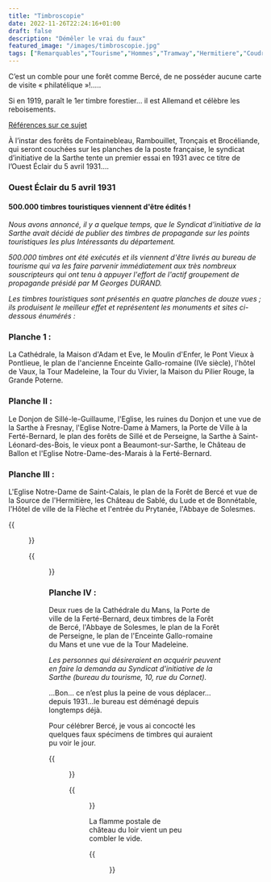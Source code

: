 ```yaml
---
title: "Timbroscopie"
date: 2022-11-26T22:24:16+01:00
draft: false
description: "Démêler le vrai du faux"
featured_image: "/images/timbroscopie.jpg"
tags: ["Remarquables","Tourisme","Hommes","Tramway","Hermitiere","Coudre","Boppe"]
---
```


C’est un comble pour une forêt comme Bercé, 
de ne posséder aucune carte de visite « philatélique »!…..

Si en 1919, paraît le 1er timbre forestier… 
il est Allemand et célèbre les reboisements. 

[Références sur ce sujet](/articles/pdf/timbresforets.pdf)

À l’instar des forêts de Fontainebleau, Rambouillet, Tronçais et Brocéliande, 
qui seront couchées sur les planches de la poste française, 
le syndicat d’initiative de la Sarthe tente un premier essai en 1931 
avec ce titre de l’Ouest Éclair du 5 avril 1931….


### Ouest Éclair du 5 avril 1931

#### 500.000 timbres touristiques viennent d'être édités !

*Nous avons annoncé, il y a quelque temps, que le Syndicat d'initiative de la Sarthe avait décidé de publier 
des timbres de propagande sur les points touristiques les plus Intéressants du département.* 

*500.000 timbres ont été exécutés et ils viennent d'être livrés au bureau de tourisme qui va les faire parvenir 
immédiatement aux très nombreux souscripteurs qui ont tenu à appuyer l'effort de l'actif groupement de propagande 
présidé par M Georges DURAND.* 

*Les timbres touristiques sont présentés en quatre planches de douze vues ; ils produisent le meilleur effet et 
représentent les monuments et sites ci-dessous énumérés :* 

### Planche 1 : 
La Cathédrale, la Maison d'Adam et Eve, le Moulin d'Enfer, le Pont Vieux à Pontlieue, 
le plan de l'ancienne Enceinte Gallo-romaine (IVe siècle), l'hôtel de Vaux, la Tour Madeleine, la Tour du Vivier, 
la Maison du Pilier Rouge, la Grande Poterne. 
### Planche II : 
Le Donjon de Sillé-le-Guillaume, l'Eglise, les ruines du Donjon et une vue de la Sarthe à
Fresnay,
l'Eglise Notre-Dame à Mamers, la Porte de Ville à la Ferté-Bernard, le plan des forêts de Sillé et de Perseigne,
la Sarthe à Saint-Léonard-des-Bois, le vieux pont a Beaumont-sur-Sarthe, le Château de Ballon et 
l'Eglise Notre-Dame-des-Marais à la Ferté-Bernard. 
### Planche III :
L'Eglise Notre-Dame de Saint-Calais, le plan de la Forêt de Bercé et vue de la Source de 
l'Hermitière, les Château de Sablé, du Lude et de Bonnétable, l'Hôtel de ville de la Flèche et l'entrée du 
Prytanée, l'Abbaye de Solesmes. 

{{<figure src="/images/articles/bonnetable.jpg" title="Le château de Bonnétable">}}
  
{{<figure src="/images/articles/lelude.jpg" title="Papeterie de la Courbe">}} 

### Planche IV : 

Deux rues de la Cathédrale du Mans, la Porte de ville de la Ferté-Bernard, deux timbres de 
la Forêt de Bercé, l'Abbaye de Solesmes, le plan de la Forêt de Perseigne, le plan de l'Enceinte Gallo-romaine 
du Mans et une vue de la Tour Madeleine. 

*Les personnes qui désireraient en acquérir peuvent en faire la demanda au Syndicat d'initiative de la Sarthe (bureau du tourisme, 10, rue du Cornet).*
  

…Bon… ce n’est plus la peine de vous déplacer…
depuis 1931…le bureau est déménagé depuis longtemps déjà.
  
Pour célébrer Bercé, je vous ai concocté les quelques
faux spécimens de timbres qui auraient pu voir le jour.
  
{{<figure src="/images/articles/2022timbres.jpg" title="La mise en garde">}}
  
{{<figure src="/images/articles/391timbres.jpg" title="Les faux timbres de Bercé">}}
  
La flamme postale de château du loir vient un peu combler le vide.
  
{{<figure src="/images/articles/chateauloir.jpg" title="La flamme de Château du Loir">}}  

